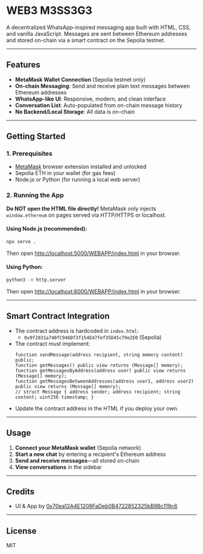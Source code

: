 # WEB3 M3SS3G3

A decentralized WhatsApp-inspired messaging app built with HTML, CSS, and vanilla JavaScript. Messages are sent between Ethereum addresses and stored on-chain via a smart contract on the Sepolia testnet.

---

## Features
- **MetaMask Wallet Connection** (Sepolia testnet only)
- **On-chain Messaging**: Send and receive plain text messages between Ethereum addresses
- **WhatsApp-like UI**: Responsive, modern, and clean interface
- **Conversation List**: Auto-populated from on-chain message history
- **No Backend/Local Storage**: All data is on-chain

---

## Getting Started

### 1. Prerequisites
- [MetaMask](https://metamask.io/) browser extension installed and unlocked
- Sepolia ETH in your wallet (for gas fees)
- Node.js or Python (for running a local web server)

### 2. Running the App
**Do NOT open the HTML file directly!**
MetaMask only injects `window.ethereum` on pages served via HTTP/HTTPS or localhost.

#### Using Node.js (recommended):
```sh
npx serve .
```
Then open [http://localhost:5000/WEBAPP/index.html](http://localhost:5000/WEBAPP/index.html) in your browser.

#### Using Python:
```sh
python3 -m http.server
```
Then open [http://localhost:8000/WEBAPP/index.html](http://localhost:8000/WEBAPP/index.html) in your browser.

---

## Smart Contract Integration
- The contract address is hardcoded in `index.html`:
  - `0x9f2031a740fC946Df3f154E47fef35D45c79e2E0` (Sepolia)
- The contract must implement:
  ```solidity
  function sendMessage(address recipient, string memory content) public;
  function getMessages() public view returns (Message[] memory);
  function getMessagesByAddress(address user) public view returns (Message[] memory);
  function getMessagesBetweenAddresses(address user1, address user2) public view returns (Message[] memory);
  // struct Message { address sender; address recipient; string content; uint256 timestamp; }
  ```
- Update the contract address in the HTML if you deploy your own.

---

## Usage
1. **Connect your MetaMask wallet** (Sepolia network)
2. **Start a new chat** by entering a recipient's Ethereum address
3. **Send and receive messages**—all stored on-chain
4. **View conversations** in the sidebar

---

## Credits
- UI & App by [0x70ea12A4E1208FaDeb0B4722852325bB9Bc119c6](https://sepolia.etherscan.io/address/0x70ea12A4E1208FaDeb0B4722852325bB9Bc119c6)

---

## License
MIT 